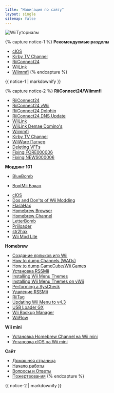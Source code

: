 ```yaml
---
title: "Навигация по сайту"
layout: single
sitemap: false
---
```


![WiiТуториалы](/images/WiiTutorials.jpg)

{% capture notice-1 %}
**Рекомендуемые разделы**

+ [cIOS](cios)
+ [Kirby TV Channel](kirby-tv)
+ [RiiConnect24](riiconnect24)
+ [WiiLink](wiilink)
+ [Wiimmfi](wiimmfi)
{% endcapture %}
<div class="notice--info">{{ notice-1 | markdownify }}</div>

{% capture notice-2 %}
**RiiConnect24/Wiimmfi**
+ [RiiConnect24](riiconnect24)
+ [RiiConnect24 vWii](riiconnect24-vwii)
+ [RiiConnect24 Dolphin](riiconnect24-dolphin)
+ [RiiConnect24 DNS Update](riiconnect24-dns-update)
+ [WiiLink](wiilink)
+ [WiiLink Demae Domino's](wiilink-demae-dominos)
+ [Wiimmfi](wiimmfi)
+ [Kirby TV Channel](kirby-tv)
+ [WiiWare Патчер](wiiwarepatcher)
+ [Deleting VFFs](deleting-vffs)
+ [Fixing FORE000006](riiconnect24-batteryfix)
+ [Fixing NEWS000006](news000006)

**Моддинг 101**
+ [BlueBomb](bluebomb)
* [BootMii Бэкап](bootmii)
+ [cIOS](cios)
+ [Dos and Don'ts of Wii Modding](dosanddonts)
+ [FlashHax](flashhax)
+ [Homebrew Browser](hbb)
+ [Homebrew Channel](hbc)
+ [LetterBomb](letterbomb)
+ [Priiloader](priiloader)
+ [str2hax](str2hax)
+ [Wii Mod Lite](wiimodlite)

**Homebrew**
+ [Создание ярлыков игр Wii](wiigsc)
+ [How to dump Channels (WADs)](dump-wads)
+ [How to dump GameCube/Wii Games](dump-games)
+ [Установка RSSMii](rssmii)
+ [Installing Wii Menu Themes](themes)
+ [Installing Wii Menu Themes on vWii](themes-vwii)
+ [Performing a SysCheck](syscheck)
+ [Удаление RSSMii](rssmii-remove)
+ [RiiTag](riitag)
+ [Updating Wii Menu to v4.3](update)
+ [USB Loader GX](usbloadergx)
+ [Wii Backup Manager](wiibackupmanager)
+ [WiiFlow](wiiflow)

**Wii mini**
+ [Установка Homebrew Channel на Wii mini](hbc-mini)
+ [Установка cIOS на Wii mini](cios-mini)

**Cайт**
+ [Домашняя страница](/)
+ [Начало работы](get-started)
+ [Вопросы и Ответы](faq)
+ [Пожертвования](donations)
{% endcapture %}
<div class="notice--primary">{{ notice-2 | markdownify }}</div>
